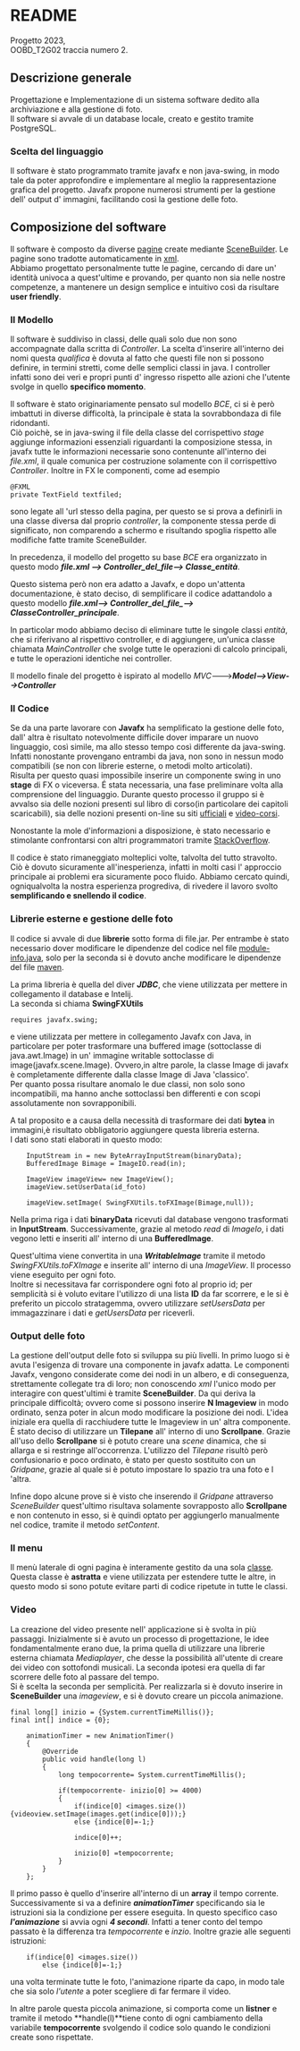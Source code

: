 #    README

Progetto 2023,  
OOBD_T2G02 traccia numero 2.

## Descrizione generale 

Progettazione e Implementazione di un sistema software dedito alla archiviazione e alla gestione 
di foto.  
Il software si avvale di un database locale, creato e gestito tramite PostgreSQL.       

### Scelta del linguaggio

Il software è stato programmato tramite javafx e non java-swing, in modo tale da poter approfondire e implementare al meglio la rappresentazione grafica del progetto.
Javafx propone numerosi strumenti per la gestione dell' output d' immagini, facilitando così la gestione delle foto.


## Composizione del software
Il software è composto da diverse [pagine](src/main/resources/com/example/proggettofx2) create mediante [SceneBuilder](https://gluonhq.com/products/scene-builder/).
Le pagine sono tradotte automaticamente in [xml](https://it.wikipedia.org/wiki/XML).   
Abbiamo progettato personalmente tutte le pagine, cercando di dare un' identità univoca a quest'ultime e provando, per quanto non sia nelle nostre competenze,
a mantenere un design semplice e intuitivo così da risultare **user friendly**.

### Il Modello 

Il software è suddiviso in classi, delle quali solo due non sono accompagnate dalla scritta di *Controller*.
La scelta d'inserire all'interno dei nomi questa *qualifica* è dovuta al fatto che questi file non si possono definire,
in termini stretti, come delle semplici classi in java.
I controller infatti sono dei veri e propri punti d' ingresso rispetto alle azioni che l'utente svolge
in quello **specifico momento**.

Il software è stato originariamente pensato sul modello *BCE*, ci si è però imbattuti in diverse difficoltà, la principale
è stata la sovrabbondaza di file ridondanti.  
Ciò poichè, se in java-swing il file della classe del corrispettivo *stage* aggiunge informazioni essenziali riguardanti
la composizione stessa,
in javafx tutte le informazioni necessarie sono contenunte all'interno dei *file.xml*, il quale comunica per costruzione
solamente con il corrispettivo *Controller*.
Inoltre in FX le componenti, come ad esempio 
 
    @FXML
    private TextField textfiled;
sono legate all 'url stesso della pagina, per questo se si prova a definirli in una classe diversa dal proprio
*controller*, la componente stessa perde di significato, non comparendo a schermo e risultando spoglia rispetto alle modifiche 
fatte tramite SceneBuilder.


In precedenza, il modello del progetto su base *BCE* era organizzato in questo modo ***file.xml --> Controller_del_file--> Classe_entità***.

Questo sistema però non era adatto a Javafx, e dopo un'attenta documentazione, è stato deciso, di semplificare il codice adattandolo a questo modello ***file.xml--> Controller_del_file_--> ClasseController_principale***. 

In particolar modo abbiamo deciso di eliminare tutte le singole classi *entità*, che si riferivano al rispettivo controller, e di aggiungere, un'unica 
classe chiamata *MainController* che svolge tutte le operazioni di calcolo principali, e tutte le operazioni identiche nei controller.

Il modello finale del progetto è ispirato al modello *MVC*--->***Model-->View-->Controller***

### Il Codice 

Se da una parte lavorare con **Javafx** ha semplificato la gestione delle foto, dall' altra è risultato notevolmente 
difficile dover imparare un nuovo linguaggio, così simile, ma allo stesso tempo così differente da java-swing. 
Infatti nonostante provengano entrambi da java, non sono in nessun modo compatibili (se non con librerie esterne, o metodi molto articolati).          
Risulta per questo quasi impossibile inserire un componente swing in uno **stage** di FX o viceversa.
É stata necessaria, una fase preliminare volta alla comprensione del linguaggio.
Durante questo processo il gruppo si è avvalso sia delle nozioni presenti sul libro di corso(in particolare dei capitoli scaricabili), sia delle nozioni presenti 
on-line su siti [ufficiali](https://fxdocs.github.io/docs/html5/) e [video-corsi](https://www.youtube.com/watch?v=_7OM-cMYWbQ&list=PLZPZq0r_RZOM-8vJA3NQFZB7JroDcMwev).

Nonostante la mole d'informazioni a disposizione, è stato necessario e stimolante confrontarsi con
altri programmatori tramite [StackOverflow](https://stackoverflow.com/).

Il codice è stato rimaneggiato molteplici volte, talvolta del tutto stravolto.
Ciò è dovuto sicuramente all'inesperienza, infatti in molti casi l' approccio principale ai problemi era sicuramente
poco fluido.
Abbiamo cercato quindi, ogniqualvolta la nostra esperienza progrediva, di rivedere il lavoro svolto **semplificando e snellendo il codice**.

### Librerie esterne e gestione delle foto

Il codice si avvale di due **librerie** sotto forma di file.jar. Per entrambe è stato necessario dover modificare le dipendenze
del codice nel file [module-info.java](src/main/java/module-info.java), solo per la seconda si è dovuto
anche modificare le dipendenze del file [maven](pom.xml).

La prima libreria è quella del diver ***JDBC***, che viene utilizzata per mettere in collegamento il database e Intelij.    
La seconda si chiama **SwingFXUtils**

    requires javafx.swing;

e viene utilizzata per mettere in collegamento Javafx con Java, in particolare per poter trasformare una buffered image (sottoclasse di java.awt.Image) in un' immagine writable
sottoclasse di image(javafx.scene.Image).
Ovvero,in altre parole, la classe Image di javafx è completamente differente dalla classe Image di Java 'classico'.  
Per quanto possa risultare anomalo le due classi, non solo sono incompatibili, ma hanno anche sottoclassi ben differenti e con scopi assolutamente non sovrapponibili.

A tal proposito e a causa della necessità di trasformare dei dati **bytea** in immagini,è risultato obbligatorio aggiungere questa libreria esterna.    
I dati sono stati elaborati in questo modo:


        InputStream in = new ByteArrayInputStream(binaryData);                                                                  
        BufferedImage Bimage = ImageIO.read(in);

        ImageView imageView= new ImageView();
        imageView.setUserData(id_foto)

        imageView.setImage( SwingFXUtils.toFXImage(Bimage,null));  



Nella prima riga i dati **binaryData**  ricevuti dal database vengono trasformati in **InputStream**.
Successivamente, grazie al metodo *read* di *ImageIo*, i dati vegono letti e inseriti all' interno di una **BufferedImage**.

Quest'ultima viene convertita in una ***WritableImage*** tramite il metodo *SwingFXUtils.toFXImage* e inserite all' interno di una *ImageView*.
Il processo viene eseguito per ogni foto.   
Inoltre si necessitava far corrispondere ogni foto al proprio id; per semplicità si è voluto evitare l'utilizzo di
una lista **ID** da far scorrere, e le si è preferito un piccolo stratagemma, ovvero utilizzare *setUsersData* per immagazzinare i dati
e *getUsersData* per riceverli.

### Output delle foto

La gestione dell'output delle foto si sviluppa su più livelli.
In primo luogo si è avuta l'esigenza di trovare una componente in javafx adatta.
Le componenti Javafx, vengono considerate come dei nodi in un albero, e di conseguenza, strettamente collegate tra di
loro; non conoscendo *xml* l'unico modo per interagire con quest'ultimi è tramite **SceneBuilder**.
Da qui deriva la principale difficoltà; ovvero come si possono inserire **N Imageview** in modo ordinato, senza poter in alcun
modo modificare la posizione dei nodi.
L'idea iniziale era quella di racchiudere tutte le Imageview in un' altra componente. È stato deciso di utilizzare un **Tilepane** all' interno di uno **Scrollpane**.
Grazie all'uso dello **Scrollpane** si è potuto creare una *scene* dinamica, che si allarga e si restringe all'occorrenza.
L'utilizzo del *Tilepane* risultò però confusionario e poco ordinato, è stato per questo sostituito con un *Gridpane*, grazie al quale si è potuto impostare lo spazio tra una foto e l 'altra.

Infine dopo alcune prove si è visto che inserendo il *Gridpane* attraverso *SceneBuilder* quest'ultimo risultava solamente
sovrapposto allo **Scrollpane** e non contenuto in esso, si è quindi optato per aggiungerlo manualmente nel codice, tramite il 
metodo *setContent*.




### Il menu
Il menù laterale di ogni pagina è interamente gestito da una sola [classe](src/main/java/com/example/proggettofx2/MenuController.java).
Questa classe è **astratta** e viene utilizzata per estendere tutte le altre, in questo modo si sono potute evitare parti di codice ripetute in tutte le classi. 



### Video

La creazione del video presente nell' applicazione si è svolta in più passaggi.
Inizialmente si è avuto un processo di progettazione, le idee fondamentalmente erano due, la prima quella di utilizzare
una librerie esterna chiamata *Mediaplayer*, che desse la possibilità all'utente di creare dei video con sottofondi musicali.
La seconda ipotesi era quella di far scorrere delle foto al passare del tempo.  
Si è scelta la seconda per semplicità. 
Per realizzarla si è dovuto inserire in **SceneBuilder** una *imageview*, e si è
dovuto creare un piccola animazione.


    final long[] inizio = {System.currentTimeMillis()};
    final int[] indice = {0};

        animationTimer = new AnimationTimer()
        {
            @Override
            public void handle(long l)
            {
                long tempocorrente= System.currentTimeMillis();

                if(tempocorrente- inizio[0] >= 4000)
                {
                    if(indice[0] <images.size()){videoview.setImage(images.get(indice[0]));}
                    else {indice[0]=-1;}

                    indice[0]++;

                    inizio[0] =tempocorrente;
                }
            }
        };

Il primo passo è quello d'inserire all'interno di un **array** il tempo corrente. Successivamente si va a definire
***animationTimer*** specificando sia le istruzioni sia la condizione per essere eseguita.
In questo specifico caso ***l'animazione*** si avvia ogni ***4 secondi***.
Infatti a tener conto del tempo passato è la differenza tra *tempocorrente* e *inzio*.
Inoltre grazie alle seguenti istruzioni:

        if(indice[0] <images.size())
            else {indice[0]=-1;}

una volta terminate tutte le foto, l'animazione riparte da capo, in modo tale che sia solo *l'utente* a poter scegliere 
di far fermare il video.

In altre parole questa piccola animazione, si comporta come un **listner** e tramite il metodo **handle(l)**tiene conto di ogni 
cambiamento della variabile **tempocorrente** svolgendo il codice solo quando le condizioni create sono rispettate.




















  



